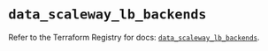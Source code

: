 # `data_scaleway_lb_backends`

Refer to the Terraform Registry for docs: [`data_scaleway_lb_backends`](https://registry.terraform.io/providers/scaleway/scaleway/2.53.0/docs/data-sources/lb_backends).
